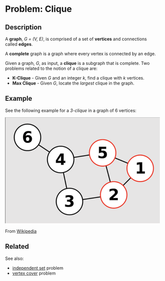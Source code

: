 # Problem: Clique


## Description

A **graph**, *G = (V, E)*, is comprised of a set of **vertices** and connections called **edges**.

A **complete** graph is a graph where every vertex is connected by an edge.

Given a graph, *G*, as input, a **clique** is a subgraph that is complete. Two problems related to the notion of a clique are:
* **K-Clique** - Given *G* and an integer *k*, find a clique with *k* vertices.
* **Max Clique** - Given *G*, locate the *largest* clique in the graph.

## Example
See the following example for a *3-clique* in a graph of 6 vertices:

![Graph with a 3-clique](images/6n-graf-clique.svg.png)

From [Wikipedia](https://en.wikipedia.org/wiki/Clique_problem#Definitions)

## Related
See also:
* [independent set](https://github.com/joshuaguerin/Answer-Set-Programming-Algorithms/tree/master/Independent_Set) problem
* [vertex cover](https://github.com/joshuaguerin/Answer-Set-Programming-Algorithms/tree/master/Vertex-Cover) problem